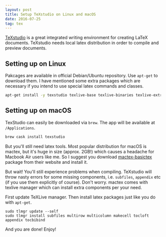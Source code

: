 ```yaml
---
layout: post
title: Setup TeXstudio on Linux and macOS
date: 2016-07-25
tag: tex
---
```


[TeXstudio](http://www.texstudio.org/) is a great integrated writing environment for creating LaTeX documents. TeXstudio needs local latex distribution in order to compile and preview documents.

## Setting up on Linux

Pakcages are available in official Debian/Ubuntu repository. Use `apt-get` to download them. I have mentioned some extra packages which are necessary if you intend to use special latex commands and classes.

```bash
apt-get install -y texstudio texlive-base texlive-binaries texlive-extra-utils texlive-font-utils texlive-fonts-recommended texlive-generic-recommended texlive-latex-base texlive-latex-extra texlive-latex-recommended texlive-luatex texlive-pictures texlive-pstricks
```

## Setting up on macOS

TexStudio can easily be downloaded via `brew`. The app will be available at `/Applications`.

```bash
brew cask install texstudio
```

But you'll still need latex tools. Most popular distribution for macOS is mactex, but it's huge in size (approx. 2GB!) which causes a headache for Macbook Air users like me. So I suggest you download [mactex-basictex](https://tug.org/mactex/morepackages.html) package from their website and install it.

But wait! You'll still experience problems when compiling. TeXstudio will throw nasty errors for some missing components, i.e. `subfiles`, `appendix` etc (if you use them explicitly of course). Don't worry. mactex comes with texlive manager which can install extra components per your need.

First update TeXLive manager. Then install latex packages just like you do with `apt-get`.

```
sudo tlmgr update --self
sudo tlmgr install subfiles multirow multicolumn makecell tocloft appendix tocbibind
```

And you are done! Enjoy!
